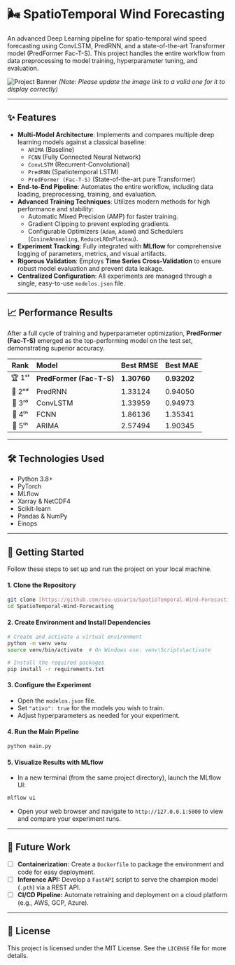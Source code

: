 # 🌬️ SpatioTemporal Wind Forecasting

An advanced Deep Learning pipeline for spatio-temporal wind speed forecasting using ConvLSTM, PredRNN, and a state-of-the-art Transformer model (PredFormer Fac-T-S). This project handles the entire workflow from data preprocessing to model training, hyperparameter tuning, and evaluation.

![Project Banner]([https://github.com/BayesTheory/SpatioTemporal-Wind-Forecasting/main/sua_imagem_combinada.png.png](https://github.com/BayesTheory/SpatioTemporal-Wind-Forecasting/blob/main/sua_imagem_combinada.png.png))
*(Note: Please update the image link to a valid one for it to display correctly)*

---

## ✨ Features

-   **Multi-Model Architecture**: Implements and compares multiple deep learning models against a classical baseline:
    -   `ARIMA` (Baseline)
    -   `FCNN` (Fully Connected Neural Network)
    -   `ConvLSTM` (Recurrent-Convolutional)
    -   `PredRNN` (Spatiotemporal LSTM)
    -   `PredFormer (Fac-T-S)` (State-of-the-art pure Transformer)
-   **End-to-End Pipeline**: Automates the entire workflow, including data loading, preprocessing, training, and evaluation.
-   **Advanced Training Techniques**: Utilizes modern methods for high performance and stability:
    -   Automatic Mixed Precision (AMP) for faster training.
    -   Gradient Clipping to prevent exploding gradients.
    -   Configurable Optimizers (`Adam`, `AdamW`) and Schedulers (`CosineAnnealing`, `ReduceLROnPlateau`).
-   **Experiment Tracking**: Fully integrated with **MLflow** for comprehensive logging of parameters, metrics, and visual artifacts.
-   **Rigorous Validation**: Employs **Time Series Cross-Validation** to ensure robust model evaluation and prevent data leakage.
-   **Centralized Configuration**: All experiments are managed through a single, easy-to-use `modelos.json` file.

---

## 📈 Performance Results

After a full cycle of training and hyperparameter optimization, **PredFormer (Fac-T-S)** emerged as the top-performing model on the test set, demonstrating superior accuracy.

| Rank | Model                 | Best RMSE              | Best MAE               |
| :--: | :-------------------- | :--------------------- | :--------------------- |
| 🏆 1ˢᵗ | **PredFormer (Fac-T-S)** | **1.30760** | **0.93202** |
| 🥈 2ⁿᵈ | PredRNN               | 1.33124                | 0.94050                |
| 🥉 3ʳᵈ | ConvLSTM              | 1.33959                | 0.94973                |
| 🏅 4ᵗʰ | FCNN                  | 1.86136                | 1.35341                |
| 🏅 5ᵗʰ | ARIMA                 | 2.57494                | 1.90345                |

---

## 🛠️ Technologies Used

-   Python 3.8+
-   PyTorch
-   MLflow
-   Xarray & NetCDF4
-   Scikit-learn
-   Pandas & NumPy
-   Einops

---

## 🚀 Getting Started

Follow these steps to set up and run the project on your local machine.

#### 1. Clone the Repository
```bash
git clone [https://github.com/seu-usuario/SpatioTemporal-Wind-Forecasting.git](https://github.com/seu-usuario/SpatioTemporal-Wind-Forecasting.git)
cd SpatioTemporal-Wind-Forecasting
```

#### 2. Create Environment and Install Dependencies
```bash
# Create and activate a virtual environment
python -m venv venv
source venv/bin/activate  # On Windows use: venv\Scripts\activate

# Install the required packages
pip install -r requirements.txt
```

#### 3. Configure the Experiment
-   Open the `modelos.json` file.
-   Set `"ativo": true` for the models you wish to train.
-   Adjust hyperparameters as needed for your experiment.

#### 4. Run the Main Pipeline
```bash
python main.py
```

#### 5. Visualize Results with MLflow
-   In a new terminal (from the same project directory), launch the MLflow UI:
```bash
mlflow ui
```
-   Open your web browser and navigate to `http://127.0.0.1:5000` to view and compare your experiment runs.

---

## 🔮 Future Work

-   [ ] **Containerization:** Create a `Dockerfile` to package the environment and code for easy deployment.
-   [ ] **Inference API:** Develop a `FastAPI` script to serve the champion model (`.pth`) via a REST API.
-   [ ] **CI/CD Pipeline:** Automate retraining and deployment on a cloud platform (e.g., AWS, GCP, Azure).

---

## 📄 License

This project is licensed under the MIT License. See the `LICENSE` file for more details.




